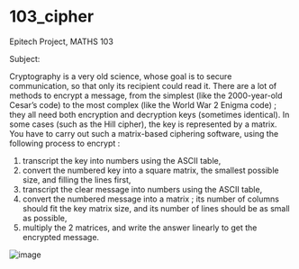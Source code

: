 # 103_cipher

Epitech Project, MATHS 103

Subject:

Cryptography is a very old science, whose goal is to secure communication, so that only its recipient could read it. There are a lot of methods to encrypt a message, from the simplest (like the 2000-year-old Cesar’s code) to the most complex (like the World War 2 Enigma code) ; they all need both encryption and decryption keys (sometimes identical). In some cases (such as the Hill cipher), the key is represented by a matrix. You have to carry out such a matrix-based ciphering software, using the following process to encrypt :

1.    transcript the key into numbers using the ASCII table,
2.  convert the numbered key into a square matrix, the smallest possible size, and filling the lines first,
3.    transcript the clear message into numbers using the ASCII table,
4.   convert the numbered message into a matrix ; its number of columns should fit the key matrix size, and its number of lines should be as small as possible,
5.    multiply the 2 matrices, and write the answer linearly to get the encrypted message.

![image](https://user-images.githubusercontent.com/72029442/119540024-39a3b300-bd8d-11eb-9174-f557bacbf1b3.png)
